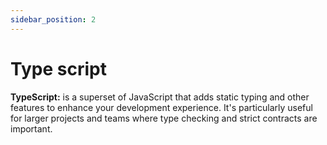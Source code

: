 ```yaml
---
sidebar_position: 2
---
```


# Type script

**TypeScript:** is a superset of JavaScript that adds static typing and other features to enhance your development experience. It's particularly useful for larger projects and teams where type checking and strict contracts are important.



